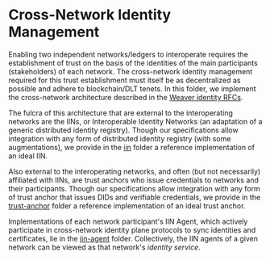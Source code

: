 <!--
 Copyright IBM Corp. All Rights Reserved.

 SPDX-License-Identifier: CC-BY-4.0
 -->
# Cross-Network Identity Management

Enabling two independent networks/ledgers to interoperate requires the establishment of trust on the basis of the identities of the main participants (stakeholders) of each network. The cross-network identity management required for this trust establishment must itself be as decentralized as possible and adhere to blockchain/DLT tenets. In this folder, we implement the cross-network architecture described in the [Weaver identity RFCs](https://github.com/hyperledger/cacti/weaver/blob/main/rfcs/models/identity/network-identity-management.md).

The fulcra of this architecture that are external to the interoperating networks are the IINs, or Interoperable Identity Networks (an adaptation of a generic distributed identity registry). Though our specifications allow integration with any form of distributed identity registry (with some augmentations), we provide in the [iin](./iin) folder a reference implementation of an ideal IIN.

Also external to the interoperating networks, and often (but not necessarily) affiliated with IINs, are trust anchors who issue credentials to networks and their participants. Though our specifications allow integration with any form of trust anchor that issues DIDs and verifiable credentials, we provide in the [trust-anchor](./trust-anchor) folder a reference implementation of an ideal trust anchor.

Implementations of each network participant's IIN Agent, which actively participate in cross-network identity plane protocols to sync identities and certificates, lie in the [iin-agent](./iin-agent) folder. Collectively, the IIN agents of a given network can be viewed as that network's _identity service_.
